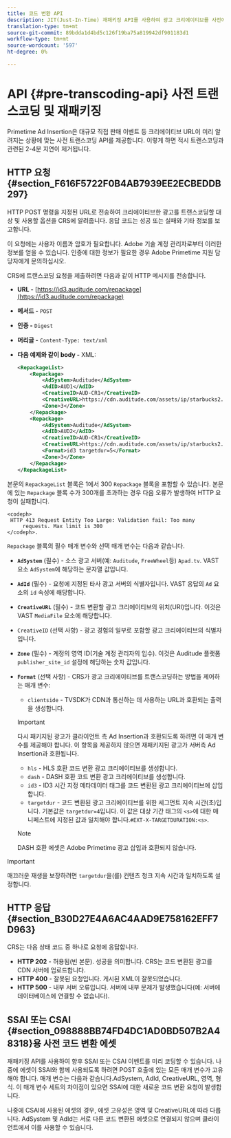 ```yaml
---
title: 코드 변환 API
description: JIT(Just-In-Time) 재패키징 API를 사용하여 광고 크리에이티브를 사전에 트랜스코딩할 수 있으므로 필요한 경우 컨텐츠 호환 버전을 사용할 수 있으므로 재패키징과 관련된 2-4분 지연을 방지할 수 있습니다.
translation-type: tm+mt
source-git-commit: 89bdda1d4bd5c126f19ba75a819942df901183d1
workflow-type: tm+mt
source-wordcount: '597'
ht-degree: 0%

---
```



# API {#pre-transcoding-api} 사전 트랜스코딩 및 재패키징

Primetime Ad Insertion은 대규모 직접 판매 이벤트 등 크리에이티브 URL이 미리 알려지는 상황에 맞는 사전 트랜스코딩 API를 제공합니다.  이렇게 하면 적시 트랜스코딩과 관련된 2-4분 지연이 제거됩니다.

## HTTP 요청 {#section_F616F5722F0B4AB7939EE2ECBEDDB297}

HTTP POST 명령을 지정된 URL로 전송하여 크리에이티브한 광고를 트랜스코딩할 대상 및 사용할 옵션을 CRS에 알려줍니다. 응답 코드는 성공 또는 실패와 기타 정보를 보고합니다.

이 요청에는 사용자 이름과 암호가 필요합니다. Adobe 기술 계정 관리자로부터 이러한 정보를 얻을 수 있습니다. 인증에 대한 정보가 필요한 경우 Adobe Primetime 지원 담당자에게 문의하십시오.

CRS에 트랜스코딩 요청을 제출하려면 다음과 같이 HTTP 메시지를 전송합니다.

* **URL -** [https://id3.auditude.com/repackage](https://id3.auditude.com/repackage)

* **메서드 -** `POST`

* **인증 -** `Digest`

* **머리글 -** `Content-Type: text/xml`

* **다음 예제와 같이 body -** XML:

   ```xml
   <RepackageList>
       <Repackage>
           <AdSystem>Auditude</AdSystem>
           <AdID>AUD1</AdID>
           <CreativeID>AUD-CR1</CreativeID>
           <CreativeURL>https://cdn.auditude.com/assets/ip/starbucks2.mp4</CreativeURL>
           <Zone>3</Zone>
       </Repackage>
       <Repackage>
           <AdSystem>Auditude</AdSystem>
           <AdID>AUD2</AdID>
           <CreativeID>AUD-CR1</CreativeID>
           <CreativeURL>https://cdn.auditude.com/assets/ip/starbucks2.mp4</CreativeURL>
           <Format>id3 targetdur=5</Format>
           <Zone>3</Zone>
       </Repackage>
   </RepackageList>
   ```

본문의 `RepackageList` 블록은 1에서 300 `Repackage` 블록을 포함할 수 있습니다. 본문에 있는 `Repackage` 블록 수가 300개를 초과하는 경우 다음 오류가 발생하여 HTTP 요청이 실패합니다.

```
<codeph>
 HTTP 413 Request Entity Too Large: Validation fail: Too many
     requests. Max limit is 300
</codeph>.
```


`Repackage` 블록의 필수 매개 변수와 선택 매개 변수는 다음과 같습니다.

* **`AdSystem`** (필수) - 소스 광고 서버(예:  `Auditude`,  `FreeWheel`등) `Apad.tv`. VAST 요소 `AdSystem`에 해당하는 문자열 값입니다.

* **`AdId`** (필수) - 요청에 지정된 타사 광고 서버의 식별자입니다. VAST 응답의 `Ad` 요소의 `id` 속성에 해당합니다.

* **`CreativeURL`** (필수) - 코드 변환할 광고 크리에이티브의 위치(URI)입니다. 이것은 VAST `MediaFile` 요소에 해당합니다.

* `CreativeID` (선택 사항) - 광고 경험의 일부로 포함할 광고 크리에이티브의 식별자입니다.
* **`Zone`** (필수) - 계정의 영역 ID(기술 계정 관리자의 입수). 이것은 Auditude 플랫폼 `publisher_site_id` 설정에 해당하는 숫자 값입니다.

* **`Format`** (선택 사항) - CRS가 광고 크리에이티브를 트랜스코딩하는 방법을 제어하는 매개 변수:

   * `clientside` - TVSDK가 CDN과 통신하는 데 사용하는 URL과 호환되는 출력을 생성합니다.
   >[!IMPORTANT]
   >
   >다시 패키지된 광고가 클라이언트 측 Ad Insertion과 호환되도록 하려면 이 매개 변수를 제공해야 합니다. 이 항목을 제공하지 않으면 재패키지된 광고가 서버측 Ad Insertion과 호환됩니다.

   * `hls` - HLS 호환 코드 변환 광고 크리에이티브를 생성합니다.
   * `dash` - DASH 호환 코드 변환 광고 크리에이티브를 생성합니다.
   * `id3` - ID3 시간 지정 메타데이터 태그를 코드 변환된 광고 크리에이티브에 삽입합니다.
   * `targetdur` - 코드 변환된 광고 크리에이티브를 위한 세그먼트 지속 시간(초)입니다. 기본값은 `targetdur=4`입니다. 이 값은 대상 기간 태그의 `<s>`에 대한 매니페스트에 지정된 값과 일치해야 합니다.`#EXT-X-TARGETDURATION:<s>`.

   >[!NOTE]
   >
   >DASH 호환 에셋은 Adobe Primetime 광고 삽입과 호환되지 않습니다.

>[!IMPORTANT]
>
>매끄러운 재생을 보장하려면 `targetdur`을(를) 컨텐츠 청크 지속 시간과 일치하도록 설정합니다.

## HTTP 응답 {#section_B30D27E4A6AC4AAD9E758162EFF7D963}

CRS는 다음 상태 코드 중 하나로 요청에 응답합니다.

* **HTTP 202** - 허용됨(빈 본문). 성공을 의미합니다. CRS는 코드 변환된 광고를 CDN 서버에 업로드합니다.
* **HTTP 400** - 잘못된 요청입니다. 게시된 XML이 잘못되었습니다.
* **HTTP 500** - 내부 서버 오류입니다. 서버에 내부 문제가 발생했습니다(예: 서버에 데이터베이스에 연결할 수 없습니다).

## SSAI 또는 CSAI {#section_098888BB74FD4DC1AD0BD507B2A48318}용 사전 코드 변환 에셋

재패키징 API를 사용하여 향후 SSAI 또는 CSAI 이벤트를 미리 코딩할 수 있습니다. 나중에 에셋이 SSAI와 함께 사용되도록 하려면 POST 호출에 있는 모든 매개 변수가 고유해야 합니다. 매개 변수는 다음과 같습니다.AdSystem, AdId, CreativeURL, 영역, 형식. 이 매개 변수 세트의 차이점이 있으면 SSAI에 대한 새로운 코드 변환 요청이 발생합니다.

나중에 CSAI에 사용된 에셋의 경우, 에셋 고유성은 영역 및 CreativeURL에 따라 다릅니다. AdSystem 및 AdId는 서로 다른 코드 변환된 에셋으로 연결되지 않으며 클라이언트에서 이를 사용할 수 있습니다.
